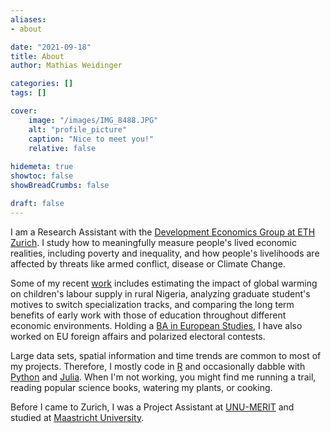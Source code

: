 ```yaml
---
aliases:
- about

date: "2021-09-18"
title: About
author: Mathias Weidinger

categories: []
tags: []

cover:
    image: "/images/IMG_8488.JPG"
    alt: "profile_picture"
    caption: "Nice to meet you!"
    relative: false
    
hidemeta: true
showtoc: false
showBreadCrumbs: false

draft: false
---
```


I am a Research Assistant with the [Development Economics Group at ETH Zurich](https://dec.ethz.ch/). I study how to meaningfully measure people's lived economic realities, including poverty and inequality, and how people's livelihoods are affected by threats like armed conflict, disease or Climate Change. 

Some of my recent [work](/research) includes estimating the impact of global warming on children's labour supply in rural Nigeria, analyzing graduate student's motives to switch specialization tracks, and comparing the long term benefits of early work with those of education throughout different economic environments. Holding a [BA in European Studies](https://www.maastrichtuniversity.nl/education/bachelor/bachelor-european-studies), I have also worked on EU foreign affairs and polarized electoral contests.

Large data sets, spatial information and time trends are common to most of my projects. Therefore, I mostly code in [R](https://www.r-project.org/) and occasionally dabble with [Python](https://www.python.org/) and [Julia](https://julialang.org/). When I'm not working, you might find me running a trail, reading popular science books, watering my plants, or cooking.

Before I came to Zurich, I was a Project Assistant at [UNU-MERIT](https://merit.unu.edu) and studied at [Maastricht University](https://www.maastrichtuniversity.nl).